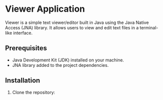 # Viewer Application

Viewer is a simple text viewer/editor built in Java using the Java Native Access (JNA) library. It allows users to view and edit text files in a terminal-like interface. 

## Prerequisites
- Java Development Kit (JDK) installed on your machine.
- JNA library added to the project dependencies.

## Installation
1. Clone the repository:
